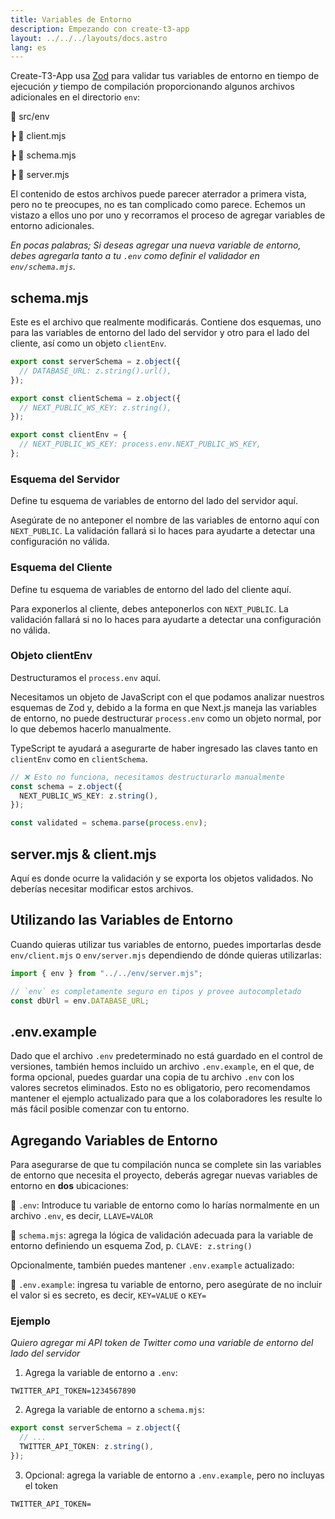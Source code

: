 ```yaml
---
title: Variables de Entorno
description: Empezando con create-t3-app
layout: ../../../layouts/docs.astro
lang: es
---
```


Create-T3-App usa [Zod](https://github.com/colinhacks/zod) para validar tus variables de entorno en tiempo de ejecución _y_ tiempo de compilación proporcionando algunos archivos adicionales en el directorio `env`:

📁 src/env

┣ 📄 client.mjs

┣ 📄 schema.mjs

┣ 📄 server.mjs

El contenido de estos archivos puede parecer aterrador a primera vista, pero no te preocupes, no es tan complicado como parece. Echemos un vistazo a ellos uno por uno y recorramos el proceso de agregar variables de entorno adicionales.

_En pocas palabras; Si deseas agregar una nueva variable de entorno, debes agregarla tanto a tu `.env` como definir el validador en `env/schema.mjs`._

## schema.mjs

Este es el archivo que realmente modificarás. Contiene dos esquemas, uno para las variables de entorno del lado del servidor y otro para el lado del cliente, así como un objeto `clientEnv`.

```ts:env/schema.mjs
export const serverSchema = z.object({
  // DATABASE_URL: z.string().url(),
});

export const clientSchema = z.object({
  // NEXT_PUBLIC_WS_KEY: z.string(),
});

export const clientEnv = {
  // NEXT_PUBLIC_WS_KEY: process.env.NEXT_PUBLIC_WS_KEY,
};
```

### Esquema del Servidor

Define tu esquema de variables de entorno del lado del servidor aquí.

Asegúrate de no anteponer el nombre de las variables de entorno aquí con `NEXT_PUBLIC`. La validación fallará si lo haces para ayudarte a detectar una configuración no válida.

### Esquema del Cliente

Define tu esquema de variables de entorno del lado del cliente aquí.

Para exponerlos al cliente, debes anteponerlos con `NEXT_PUBLIC`. La validación fallará si no lo haces para ayudarte a detectar una configuración no válida.

### Objeto clientEnv

Destructuramos el `process.env` aquí.

Necesitamos un objeto de JavaScript con el que podamos analizar nuestros esquemas de Zod y, debido a la forma en que Next.js maneja las variables de entorno, no puede destructurar `process.env` como un objeto normal, por lo que debemos hacerlo manualmente.

TypeScript te ayudará a asegurarte de haber ingresado las claves tanto en `clientEnv` como en `clientSchema`.

```ts
// ❌ Esto no funciona, necesitamos destructurarlo manualmente
const schema = z.object({
  NEXT_PUBLIC_WS_KEY: z.string(),
});

const validated = schema.parse(process.env);
```

## server.mjs & client.mjs

Aquí es donde ocurre la validación y se exporta los objetos validados. No deberías necesitar modificar estos archivos.

## Utilizando las Variables de Entorno

Cuando quieras utilizar tus variables de entorno, puedes importarlas desde `env/client.mjs` o `env/server.mjs` dependiendo de dónde quieras utilizarlas:

```ts:pages/api/hello.ts
import { env } from "../../env/server.mjs";

// `env` es completamente seguro en tipos y provee autocompletado
const dbUrl = env.DATABASE_URL;
```

## .env.example

Dado que el archivo `.env` predeterminado no está guardado en el control de versiones, también hemos incluido un archivo `.env.example`, en el que, de forma opcional, puedes guardar una copia de tu archivo `.env` con los valores secretos eliminados. Esto no es obligatorio, pero recomendamos mantener el ejemplo actualizado para que a los colaboradores les resulte lo más fácil posible comenzar con tu entorno.

## Agregando Variables de Entorno

Para asegurarse de que tu compilación nunca se complete sin las variables de entorno que necesita el proyecto, deberás agregar nuevas variables de entorno en **dos** ubicaciones:

📄 `.env`: Introduce tu variable de entorno como lo harías normalmente en un archivo `.env`, es decir, `LLAVE=VALOR`

📄 `schema.mjs`: agrega la lógica de validación adecuada para la variable de entorno definiendo un esquema Zod, p. `CLAVE: z.string()`

Opcionalmente, también puedes mantener `.env.example` actualizado:

📄 `.env.example`: ingresa tu variable de entorno, pero asegúrate de no incluir el valor si es secreto, es decir, `KEY=VALUE` o `KEY=`

### Ejemplo

_Quiero agregar mi API token de Twitter como una variable de entorno del lado del servidor_

1. Agrega la variable de entorno a `.env`:

```
TWITTER_API_TOKEN=1234567890
```

2. Agrega la variable de entorno a `schema.mjs`:

```ts
export const serverSchema = z.object({
  // ...
  TWITTER_API_TOKEN: z.string(),
});
```

3. Opcional: agrega la variable de entorno a `.env.example`, pero no incluyas el token

```
TWITTER_API_TOKEN=
```
